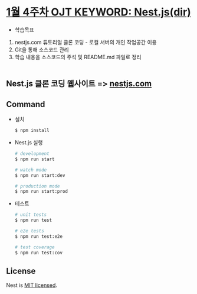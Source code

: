# [1월 4주차 OJT KEYWORD: Nest.js(dir)](https://github.com/MinHyeok-lee1/MK_OJT/tree/master/nestjs-dir)
* 학습목표
1) nestjs.com 튜토리얼 클론 코딩 - 로컬 서버의 개인 작업공간 이용<br>
2) Git을 통해 소스코드 관리<br>
3) 학습 내용을 소스코드의 주석 및 README.md 파일로 정리<br><br>

## Nest.js 클론 코딩 웹사이트 => [nestjs.com](https://docs.nestjs.com/)

## Command
- 설치
  ```bash
  $ npm install
  ```

- Nest.js 실행
  ```bash
  # development
  $ npm run start

  # watch mode
  $ npm run start:dev

  # production mode
  $ npm run start:prod
  ```

- 테스트

  ```bash
  # unit tests
  $ npm run test

  # e2e tests
  $ npm run test:e2e

  # test coverage
  $ npm run test:cov
  ```

## License

Nest is [MIT licensed](LICENSE).
